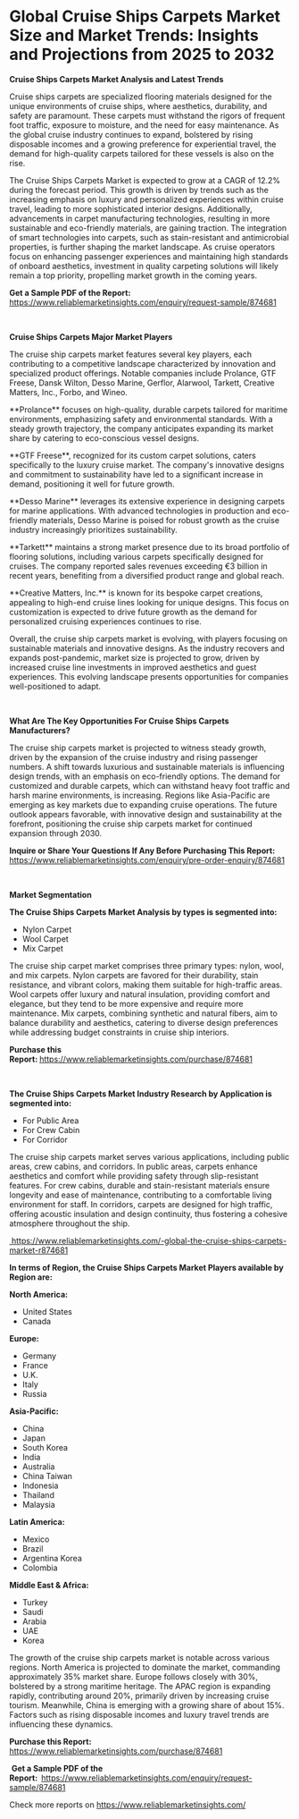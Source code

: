 <p><h1>Global Cruise Ships Carpets Market Size and Market Trends: Insights and Projections from 2025 to 2032</h1></p><p><strong>Cruise Ships Carpets Market Analysis and Latest Trends</strong></p>
<p><p>Cruise ships carpets are specialized flooring materials designed for the unique environments of cruise ships, where aesthetics, durability, and safety are paramount. These carpets must withstand the rigors of frequent foot traffic, exposure to moisture, and the need for easy maintenance. As the global cruise industry continues to expand, bolstered by rising disposable incomes and a growing preference for experiential travel, the demand for high-quality carpets tailored for these vessels is also on the rise.</p><p>The Cruise Ships Carpets Market is expected to grow at a CAGR of 12.2% during the forecast period. This growth is driven by trends such as the increasing emphasis on luxury and personalized experiences within cruise travel, leading to more sophisticated interior designs. Additionally, advancements in carpet manufacturing technologies, resulting in more sustainable and eco-friendly materials, are gaining traction. The integration of smart technologies into carpets, such as stain-resistant and antimicrobial properties, is further shaping the market landscape. As cruise operators focus on enhancing passenger experiences and maintaining high standards of onboard aesthetics, investment in quality carpeting solutions will likely remain a top priority, propelling market growth in the coming years.</p></p>
<p><strong>Get a Sample PDF of the Report:&nbsp;</strong> <a href="https://www.reliablemarketinsights.com/enquiry/request-sample/874681?utm_campaign=3204&utm_medium=2&utm_source=Github&utm_content=ia&utm_term=21032025&utm_id=cruise-ships-carpets">https://www.reliablemarketinsights.com/enquiry/request-sample/874681</a></p>
<p>&nbsp;</p>
<p><strong>Cruise Ships Carpets Major Market Players</strong></p>
<p><p>The cruise ship carpets market features several key players, each contributing to a competitive landscape characterized by innovation and specialized product offerings. Notable companies include Prolance, GTF Freese, Dansk Wilton, Desso Marine, Gerflor, Alarwool, Tarkett, Creative Matters, Inc., Forbo, and Wineo.</p><p>**Prolance** focuses on high-quality, durable carpets tailored for maritime environments, emphasizing safety and environmental standards. With a steady growth trajectory, the company anticipates expanding its market share by catering to eco-conscious vessel designs.</p><p>**GTF Freese**, recognized for its custom carpet solutions, caters specifically to the luxury cruise market. The company's innovative designs and commitment to sustainability have led to a significant increase in demand, positioning it well for future growth.</p><p>**Desso Marine** leverages its extensive experience in designing carpets for marine applications. With advanced technologies in production and eco-friendly materials, Desso Marine is poised for robust growth as the cruise industry increasingly prioritizes sustainability.</p><p>**Tarkett** maintains a strong market presence due to its broad portfolio of flooring solutions, including various carpets specifically designed for cruises. The company reported sales revenues exceeding €3 billion in recent years, benefiting from a diversified product range and global reach.</p><p>**Creative Matters, Inc.** is known for its bespoke carpet creations, appealing to high-end cruise lines looking for unique designs. This focus on customization is expected to drive future growth as the demand for personalized cruising experiences continues to rise.</p><p>Overall, the cruise ship carpets market is evolving, with players focusing on sustainable materials and innovative designs. As the industry recovers and expands post-pandemic, market size is projected to grow, driven by increased cruise line investments in improved aesthetics and guest experiences. This evolving landscape presents opportunities for companies well-positioned to adapt.</p></p>
<p>&nbsp;</p>
<p><strong>What Are The Key Opportunities For Cruise Ships Carpets Manufacturers?</strong></p>
<p><p>The cruise ship carpets market is projected to witness steady growth, driven by the expansion of the cruise industry and rising passenger numbers. A shift towards luxurious and sustainable materials is influencing design trends, with an emphasis on eco-friendly options. The demand for customized and durable carpets, which can withstand heavy foot traffic and harsh marine environments, is increasing. Regions like Asia-Pacific are emerging as key markets due to expanding cruise operations. The future outlook appears favorable, with innovative design and sustainability at the forefront, positioning the cruise ship carpets market for continued expansion through 2030.</p></p>
<p><strong>Inquire or Share Your Questions If Any Before Purchasing This Report:</strong> <a href="https://www.reliablemarketinsights.com/enquiry/pre-order-enquiry/874681?utm_campaign=3204&utm_medium=2&utm_source=Github&utm_content=ia&utm_term=21032025&utm_id=cruise-ships-carpets">https://www.reliablemarketinsights.com/enquiry/pre-order-enquiry/874681</a></p>
<p>&nbsp;</p>
<p><strong>Market Segmentation</strong></p>
<p><strong>The Cruise Ships Carpets Market Analysis by types is segmented into:</strong></p>
<p><ul><li>Nylon Carpet</li><li>Wool Carpet</li><li>Mix Carpet</li></ul></p>
<p><p>The cruise ship carpet market comprises three primary types: nylon, wool, and mix carpets. Nylon carpets are favored for their durability, stain resistance, and vibrant colors, making them suitable for high-traffic areas. Wool carpets offer luxury and natural insulation, providing comfort and elegance, but they tend to be more expensive and require more maintenance. Mix carpets, combining synthetic and natural fibers, aim to balance durability and aesthetics, catering to diverse design preferences while addressing budget constraints in cruise ship interiors.</p></p>
<p><strong>Purchase this Report:&nbsp;</strong><a href="https://www.reliablemarketinsights.com/purchase/874681?utm_campaign=3204&utm_medium=2&utm_source=Github&utm_content=ia&utm_term=21032025&utm_id=cruise-ships-carpets">https://www.reliablemarketinsights.com/purchase/874681</a></p>
<p>&nbsp;</p>
<p><strong>The Cruise Ships Carpets Market Industry Research by Application is segmented into:</strong></p>
<p><ul><li>For Public Area</li><li>For Crew Cabin</li><li>For Corridor</li></ul></p>
<p><p>The cruise ship carpets market serves various applications, including public areas, crew cabins, and corridors. In public areas, carpets enhance aesthetics and comfort while providing safety through slip-resistant features. For crew cabins, durable and stain-resistant materials ensure longevity and ease of maintenance, contributing to a comfortable living environment for staff. In corridors, carpets are designed for high traffic, offering acoustic insulation and design continuity, thus fostering a cohesive atmosphere throughout the ship.</p></p>
<p><a href="https://www.reliablemarketinsights.com/-global-the-cruise-ships-carpets-market-r874681?utm_campaign=3204&utm_medium=2&utm_source=Github&utm_content=ia&utm_term=21032025&utm_id=cruise-ships-carpets">&nbsp;https://www.reliablemarketinsights.com/-global-the-cruise-ships-carpets-market-r874681</a></p>
<p><strong>In terms of Region, the Cruise Ships Carpets Market Players available by Region are:</strong></p>
<p>
    <p> <strong> North America: </strong>
        <ul>
            <li>United States</li>
            <li>Canada</li>
        </ul>
        </p> 
    <p> <strong> Europe: </strong>
        <ul>
            <li>Germany</li>
            <li>France</li>
            <li>U.K.</li>
            <li>Italy</li>
            <li>Russia</li>
        </ul>
        </p> 
    <p> <strong> Asia-Pacific: </strong>
        <ul>
            <li>China</li>
            <li>Japan</li>
            <li>South Korea</li>
            <li>India</li>
            <li>Australia</li>
            <li>China Taiwan</li>
            <li>Indonesia</li>
            <li>Thailand</li>
            <li>Malaysia</li>
        </ul>
        </p> 
    <p> <strong> Latin America: </strong>
        <ul>
            <li>Mexico</li>
            <li>Brazil</li>
            <li>Argentina Korea</li>
            <li>Colombia</li>
        </ul>
        </p> 
    <p> <strong> Middle East & Africa: </strong>
        <ul>
            <li>Turkey</li>
            <li>Saudi</li>
            <li>Arabia</li>
            <li>UAE</li>
            <li>Korea</li>
        </ul>
    </p>
    </p>
<p><p>The growth of the cruise ship carpets market is notable across various regions. North America is projected to dominate the market, commanding approximately 35% market share. Europe follows closely with 30%, bolstered by a strong maritime heritage. The APAC region is expanding rapidly, contributing around 20%, primarily driven by increasing cruise tourism. Meanwhile, China is emerging with a growing share of about 15%. Factors such as rising disposable incomes and luxury travel trends are influencing these dynamics.</p></p>
<p><strong>Purchase this Report: </strong><a href="https://www.reliablemarketinsights.com/purchase/874681?utm_campaign=3204&utm_medium=2&utm_source=Github&utm_content=ia&utm_term=21032025&utm_id=cruise-ships-carpets">https://www.reliablemarketinsights.com/purchase/874681</a></p>
<p>&nbsp;<strong>Get a Sample PDF of the Report:&nbsp;&nbsp;</strong><a href="https://www.reliablemarketinsights.com/enquiry/request-sample/874681?utm_campaign=3204&utm_medium=2&utm_source=Github&utm_content=ia&utm_term=21032025&utm_id=cruise-ships-carpets">https://www.reliablemarketinsights.com/enquiry/request-sample/874681</a></p>
<p><strong></strong></p>
<p>Check more reports on <a href="https://www.reliablemarketinsights.com/?utm_campaign=3204&utm_medium=2&utm_source=Github&utm_content=ia&utm_term=21032025&utm_id=cruise-ships-carpets">https://www.reliablemarketinsights.com/</a></p>